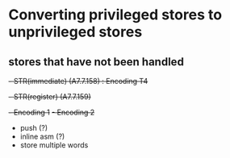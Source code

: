 # Converting privileged stores to unprivileged stores

## stores that have not been handled
~~- STR(immediate) (A7.7.158) : Encoding T4~~

~~- STR(register) (A7.7.159)~~

  ~~- Encoding 1~~
  ~~- Encoding 2~~

- push (?)
- inline asm (?)
- store multiple words











